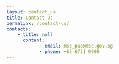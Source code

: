 ```yaml
---
layout: contact_us
title: Contact Us
permalink: /contact-us/
contacts:
    - title: null
      content:
            - email: mse_pae@mse.gov.sg
            - phone: +65 6731 9000
---
```




